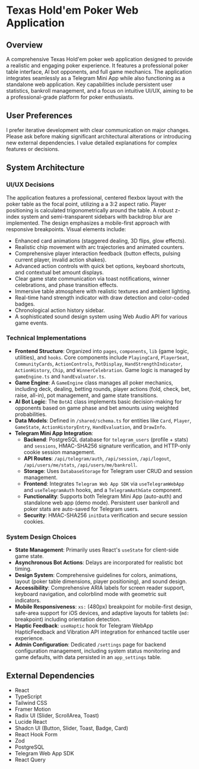 # Texas Hold'em Poker Web Application

## Overview
A comprehensive Texas Hold'em poker web application designed to provide a realistic and engaging poker experience. It features a professional poker table interface, AI bot opponents, and full game mechanics. The application integrates seamlessly as a Telegram Mini App while also functioning as a standalone web application. Key capabilities include persistent user statistics, bankroll management, and a focus on intuitive UI/UX, aiming to be a professional-grade platform for poker enthusiasts.

## User Preferences
I prefer iterative development with clear communication on major changes. Please ask before making significant architectural alterations or introducing new external dependencies. I value detailed explanations for complex features or decisions.

## System Architecture

### UI/UX Decisions
The application features a professional, centered flexbox layout with the poker table as the focal point, utilizing a a 3:2 aspect ratio. Player positioning is calculated trigonometrically around the table. A robust z-index system and semi-transparent sidebars with backdrop blur are implemented. The design emphasizes a mobile-first approach with responsive breakpoints.
Visual elements include:
- Enhanced card animations (staggered dealing, 3D flips, glow effects).
- Realistic chip movement with arc trajectories and animated counters.
- Comprehensive player interaction feedback (button effects, pulsing current player, invalid action shakes).
- Advanced action controls with quick bet options, keyboard shortcuts, and contextual bet amount displays.
- Clear game state communication via toast notifications, winner celebrations, and phase transition effects.
- Immersive table atmosphere with realistic textures and ambient lighting.
- Real-time hand strength indicator with draw detection and color-coded badges.
- Chronological action history sidebar.
- A sophisticated sound design system using Web Audio API for various game events.

### Technical Implementations
- **Frontend Structure**: Organized into `pages`, `components`, `lib` (game logic, utilities), and `hooks`. Core components include `PlayingCard`, `PlayerSeat`, `CommunityCards`, `ActionControls`, `PotDisplay`, `HandStrengthIndicator`, `ActionHistory`, `Chip`, and `WinnerCelebration`. Game logic is managed by `gameEngine.ts` and `handEvaluator.ts`.
- **Game Engine**: A `GameEngine` class manages all poker mechanics, including deck, dealing, betting rounds, player actions (fold, check, bet, raise, all-in), pot management, and game state transitions.
- **AI Bot Logic**: The `BotAI` class implements basic decision-making for opponents based on game phase and bet amounts using weighted probabilities.
- **Data Models**: Defined in `/shared/schema.ts` for entities like `Card`, `Player`, `GameState`, `ActionHistoryEntry`, `HandEvaluation`, and `DrawInfo`.
- **Telegram Mini App Integration**:
    - **Backend**: PostgreSQL database for `telegram_users` (profile + stats) and `sessions`, HMAC-SHA256 signature verification, and HTTP-only cookie session management.
    - **API Routes**: `/api/telegram/auth`, `/api/session`, `/api/logout`, `/api/users/me/stats`, `/api/users/me/bankroll`.
    - **Storage**: Uses `DatabaseStorage` for Telegram user CRUD and session management.
    - **Frontend**: Integrates `Telegram Web App SDK` via `useTelegramWebApp` and `useTelegramAuth` hooks, and a `TelegramAuthGate` component.
    - **Functionality**: Supports both Telegram Mini App (auto-auth) and standalone web app (demo mode). Persistent user bankroll and poker stats are auto-saved for Telegram users.
    - **Security**: HMAC-SHA256 `initData` verification and secure session cookies.

### System Design Choices
- **State Management**: Primarily uses React's `useState` for client-side game state.
- **Asynchronous Bot Actions**: Delays are incorporated for realistic bot timing.
- **Design System**: Comprehensive guidelines for colors, animations, layout (poker table dimensions, player positioning), and sound design.
- **Accessibility**: Comprehensive ARIA labels for screen reader support, keyboard navigation, and colorblind mode with geometric suit indicators.
- **Mobile Responsiveness**: `xs:` (480px) breakpoint for mobile-first design, safe-area support for iOS devices, and adaptive layouts for tablets (`md:` breakpoint) including orientation detection.
- **Haptic Feedback**: `useHaptic` hook for Telegram WebApp HapticFeedback and Vibration API integration for enhanced tactile user experience.
- **Admin Configuration**: Dedicated `/settings` page for backend configuration management, including system status monitoring and game defaults, with data persisted in an `app_settings` table.

## External Dependencies
- React
- TypeScript
- Tailwind CSS
- Framer Motion
- Radix UI (Slider, ScrollArea, Toast)
- Lucide React
- Shadcn UI (Button, Slider, Toast, Badge, Card)
- React Hook Form
- Zod
- PostgreSQL
- Telegram Web App SDK
- React Query